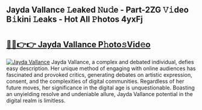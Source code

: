 ## Jayda Vallance 𝙻eaked 𝙽u𝚍e - Part-2ZG 𝚅𝚒deo B𝚒kini 𝙻eaks - Hot All 𝙿hotos 4yxFj

# <h2><a href="http://ld0ssl.urlbe.top/?page=Jayda+Vallance">🔗🔗👉👉 Jayda Vallance P𝚑oto𝚜Vid𝚎o</a></h2>

[![Jayda Vallance](https://i.imgur.com/eBuTRDB.gif)](http://ld0ssl.urlbe.top/?page=Jayda+Vallance)
Jayda Vallance, a complex and debated individual, defies easy description. Her unique method of engaging with online audiences has fascinated and provoked critics, generating debates on artistic expression, consent, and the complexities of digital communities. Regardless of her future moves, her significance in the digital age is unquestionable. Boasting an unyielding resolve and undeniable allure, Jayda Vallance potential in the digital realm is limitless.
